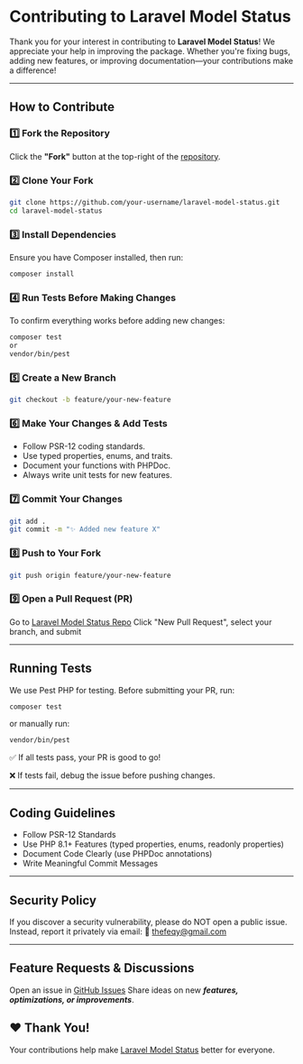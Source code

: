 # Contributing to Laravel Model Status

Thank you for your interest in contributing to **Laravel Model Status**!
We appreciate your help in improving the package. Whether you're fixing bugs, adding new features, or improving documentation—your contributions make a difference!

---

## **How to Contribute**
### **1️⃣ Fork the Repository**
Click the **"Fork"** button at the top-right of the [repository](https://github.com/thefeqy/laravel-model-status).

### **2️⃣ Clone Your Fork**
```sh
git clone https://github.com/your-username/laravel-model-status.git
cd laravel-model-status
```

### 3️⃣ Install Dependencies
Ensure you have Composer installed, then run:

```sh
composer install
```

### 4️⃣ Run Tests Before Making Changes
To confirm everything works before adding new changes:

```sh
composer test
or
vendor/bin/pest
```

### 5️⃣ Create a New Branch

```sh
git checkout -b feature/your-new-feature
```

### 6️⃣ Make Your Changes & Add Tests
- Follow PSR-12 coding standards.
- Use typed properties, enums, and traits.
- Document your functions with PHPDoc.
- Always write unit tests for new features.

### 7️⃣ Commit Your Changes

```sh
git add .
git commit -m "✨ Added new feature X"
```

### 8️⃣ Push to Your Fork

```sh
git push origin feature/your-new-feature
```

### 9️⃣ Open a Pull Request (PR)
Go to [Laravel Model Status Repo](https://github.com/thefeqy/laravel-model-status/pulls)
Click "New Pull Request", select your branch, and submit

---

## Running Tests
We use Pest PHP for testing. Before submitting your PR, run:

```sh
composer test
```
or manually run:
```sh
vendor/bin/pest
```

✅ If all tests pass, your PR is good to go!

❌ If tests fail, debug the issue before pushing changes.

---

## Coding Guidelines
- Follow PSR-12 Standards
- Use PHP 8.1+ Features (typed properties, enums, readonly properties)
- Document Code Clearly (use PHPDoc annotations)
- Write Meaningful Commit Messages

---

## Security Policy
If you discover a security vulnerability, please do NOT open a public issue. Instead, report it privately via email:
📩 [thefeqy@gmail.com](thefeqy@gmail.com)

---

## Feature Requests & Discussions
Open an issue in [GitHub Issues](https://github.com/thefeqy/laravel-model-status/issues)
Share ideas on new ***features, optimizations, or improvements***.

## ❤️ Thank You!
Your contributions help make [Laravel Model Status](https://github.com/thefeqy/laravel-model-status) better for everyone.
